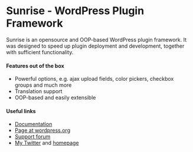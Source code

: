 Sunrise - WordPress Plugin Framework
====================================

Sunrise is an opensource and OOP-based WordPress plugin framework.
It was designed to speed up plugin deployment and development, together with sufficient
functionality.

#### Features out of the box

* Powerful options, e.g. ajax upload fields, color pickers, checkbox groups and much more
* Translation support
* OOP-based and easily extensible

#### Useful links

* [Documentation](http://gndev.info/sunrise/)
* [Page at wordpress.org](http://wordpress.org/plugins/sunrise/)
* [Support forum](http://wordpress.org/support/plugin/sunrise/)
* [My Twitter](http://twitter.com/gndevinfo) and [homepage](http://gndev.info/)